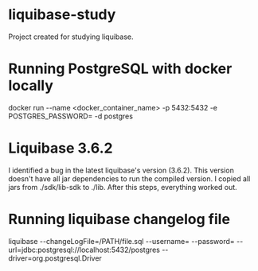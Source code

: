 # liquibase-study
Project created for studying liquibase.


# Running PostgreSQL with docker locally
docker run --name <docker_container_name> -p 5432:5432 -e POSTGRES_PASSWORD=<password> -d postgres


# Liquibase 3.6.2

I identified a bug in the latest liquibase's version (3.6.2). This version doesn't have all jar dependencies to run the compiled version. I copied all jars from ./sdk/lib-sdk to ./lib.
After this steps, everything worked out.

# Running liquibase changelog file
liquibase --changeLogFile=/PATH/file.sql --username=<username> --password=<password> --url=jdbc:postgresql://localhost:5432/postgres --driver=org.postgresql.Driver

